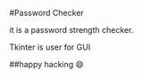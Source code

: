 #Password Checker

it is a password strength checker.

Tkinter is user for GUI

##happy hacking :smile: